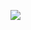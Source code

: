 [![](https://mermaid.ink/img/pako:eNqtU01PwzAM_StWrqwdjFuRkDZAIATj0N0oB5O6a1ibhMTlQ9P-Oy6tOAwOHNZDpfjZz_Z7yVZpV5LKVKTXjqymS4PrgG1hQT6PgY02Hi3DHDDCc3DvkcLZb3jRwwK9_aDDf56cnx8tMri-WkHN7GM2nUbuSkMx1TGtqYnGbkxamSl9YOsbQu-n0ePIskiEIJlncLO6v4PS6a4lywdo0aKxAsf9PlwTXOQ5VKahw2ySvvzZ5BbfMNfBeP7da-mYIJh1zeAqkIKVFIziQ2TRPQJ9kO7Y2PU-W--oxFB4iXVNcUjIH5ZQBdd-nw7mVIncL-js_oqPWyjkclkWuwqVyeHbQSODY_ws1EQiUkwDNjuenSYnyUmhYDeBNE3h6f-CDEqMe2psmmfUG6g6q9k4O0gRyJYUhhQrZIMlaqJaCnIVSnkC2z5SKMlox6lKDJtCFXYnedixyz-tVhmHjiaq8_3043NRWYVNpN0XHfQRbg?type=png)](https://mermaid.live/edit#pako:eNqtU01PwzAM_StWrqwdjFuRkDZAIATj0N0oB5O6a1ibhMTlQ9P-Oy6tOAwOHNZDpfjZz_Z7yVZpV5LKVKTXjqymS4PrgG1hQT6PgY02Hi3DHDDCc3DvkcLZb3jRwwK9_aDDf56cnx8tMri-WkHN7GM2nUbuSkMx1TGtqYnGbkxamSl9YOsbQu-n0ePIskiEIJlncLO6v4PS6a4lywdo0aKxAsf9PlwTXOQ5VKahw2ySvvzZ5BbfMNfBeP7da-mYIJh1zeAqkIKVFIziQ2TRPQJ9kO7Y2PU-W--oxFB4iXVNcUjIH5ZQBdd-nw7mVIncL-js_oqPWyjkclkWuwqVyeHbQSODY_ws1EQiUkwDNjuenSYnyUmhYDeBNE3h6f-CDEqMe2psmmfUG6g6q9k4O0gRyJYUhhQrZIMlaqJaCnIVSnkC2z5SKMlox6lKDJtCFXYnedixyz-tVhmHjiaq8_3043NRWYVNpN0XHfQRbg)
